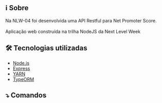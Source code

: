 ## :information_source:	 Sobre
Na NLW-04 foi desenvolvida uma API Restful para Net Promoter Score. <br/><br/>
Aplicação web construída na trilha NodeJS da Next Level Week
## :hammer_and_wrench:	Tecnologias utilizadas
- [Node.js](https://nodejs.org/en/)
- [Express](https://expressjs.com/pt-br/)
- [YARN](https://yarnpkg.com/)
- [TypeORM](https://typeorm.io/)

    
## :arrow_heading_down: Comandos 
